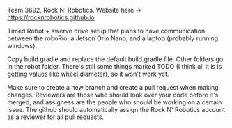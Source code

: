Team 3692, Rock N' Robotics. Website here -> https://rocknrobotics.github.io

Timed Robot + swerve drive setup that plans to have communication between the roboRio, a Jetson Orin Nano, and a laptop (probably running windows).

Copy build.gradle and replace the default build.gradle file. Other folders go in the robot folder. There's still some things marked TODO (I think all it is is getting values like wheel diameter), so it won't work yet.

Make sure to create a new branch and create a pull request when making changes. Reviewers are those who should look over your code before it's merged, and assigness are the people who should be working on a certain issue. The github should automatically assign the Rock N' Robotics account as a reviewer for all pull requests.